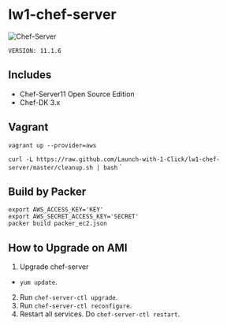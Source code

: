 # lw1-chef-server

![Chef-Server](./_images/chef_server_login.png)

`VERSION: 11.1.6`

## Includes

- Chef-Server11 Open Source Edition
- Chef-DK 3.x

## Vagrant

`vagrant up --provider=aws`

`curl -L https://raw.github.com/Launch-with-1-Click/lw1-chef-server/master/cleanup.sh | bash`
`

## Build by Packer

```
export AWS_ACCESS_KEY='KEY'
export AWS_SECRET_ACCESS_KEY='SECRET'
packer build packer_ec2.json
```


## How to Upgrade on AMI

1. Upgrade chef-server
  - `yum update`.
2. Run `chef-server-ctl upgrade`.
3. Run `chef-server-ctl reconfigure`.
4. Restart all services. Do `chef-server-ctl restart`.
